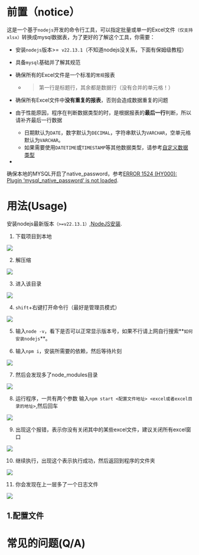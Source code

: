 # 前置（notice）

这是一个基于`nodejs`开发的命令行工具，可以指定批量或单一的Excel文件`（仅支持xlsx）`转换成mysql数据表，为了更好的了解这个工具，你需要：

+ 安装`nodejs`版本>=` v22.13.1`（不知道nodejs没关系，下面有保姆级教程）

+ 具备`mysql`基础并了解其规范

+ 确保所有的Excel文件是一个标准的`常规`报表

    + > 第一行是标题行，其余都是数据行（没有合并的单元格！）

+ 确保所有Excel文件中**没有重复的报表**，否则会造成数据重复的问题

+ 由于性能原因，程序在判断数据类型的时，是根据报表的**最后一行**判断，所以请补齐最后一行数据

    + 日期默认为`DATE`，数字默认为`DECIMAL`，字符串默认为`VARCHAR`，空单元格默认为`VARCHAR`。
    + 如果需要使用`DATETIME`或`TIMESTAMP`等其他数据类型，请参考<u>自定义数据类型</u>

+
确保本地的MYSQL开启了native_password，参考[ERROR 1524 (HY000): Plugin ‘mysql_native_password‘ is not loaded](https://blog.csdn.net/xiaohua616/article/details/139477112).

# 用法(Usage)

安装nodejs最新版本`（>=v22.13.1）`,[NodeJS安装](https://nodejs.org/en).

1. 下载项目到本地

![](./assets/下载项目到本地.jpg)

2. 解压缩

![](./assets/解压缩.jpg)

3. 进入该目录

![](./assets/进入该目录.jpg)

4. `shift`+右键打开命令行（最好是管理员模式）

![](./assets/打开命令行.jpg)

5. 输入`node -v`，看下是否可以正常显示版本号，如果不行请上网自行搜索**`如何安装nodejs`**。

6. 输入`npm i`，安装所需要的依赖，然后等待片刻

![](./assets/安装依赖.jpg)

7. 然后会发现多了node_modules目录

![](./assets/多了node_modules目录.jpg)

8. 运行程序，一共有两个参数 输入`npm start <配置文件地址> <excel或者excel目录的地址>`,然后回车

![](./assets/配置文件路径.jpg)

9. 出现这个报错，表示你没有关闭其中的某些excel文件，建议关闭所有excel窗口

![](./assets/文件窗口报错.jpg)

10. 继续执行，出现这个表示执行成功，然后返回到程序的文件夹

![](./assets/执行成功.jpg)

11. 你会发现在上一层多了一个日志文件

![](./assets/日志文件.jpg)

## 1.配置文件

# 常见的问题(Q/A)

